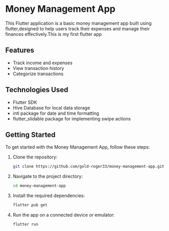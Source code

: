 # Money Management App

This Flutter application is a basic money management app built using  flutter,designed to help users track their expenses and manage their finances effectively.This is my first flutter app 

## Features

- Track income and expenses
- View transaction history
- Categorize transactions

## Technologies Used

- Flutter SDK
- Hive Database for local data storage
- intl package for date and time formatting
- flutter_slidable package for implementing swipe actions

## Getting Started

To get started with the Money Management App, follow these steps:

1. Clone the repository:

    ```bash
    git clone https://github.com/gold-roger33/money-management-app.git
    ```

2. Navigate to the project directory:

    ```bash
    cd money-management-app
    ```

3. Install the required dependencies:

    ```bash
    flutter pub get
    ```

4. Run the app on a connected device or emulator:

    ```bash
    flutter run
    ```


